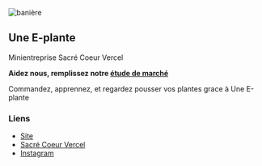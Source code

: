 ![banière](https://user-images.githubusercontent.com/77529508/215261256-6526909c-77c6-4208-a366-e16808c5eaa9.png)

## Une E-plante
Minientreprise Sacré Coeur Vercel

**Aidez nous, remplissez notre [étude de marché](https://opnform.com/forms/la-plante-qr)**

Commandez, apprennez, et regardez pousser vos plantes grace à Une E-plante

### Liens
- [Site](https://planteqr.eu.org/)
- [Sacré Coeur Vercel](https://www.sacrecoeurvercel.com/)
- [Instagram](https://instagram.com/minientreprise.sacrecoeur25)
